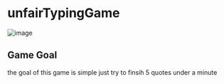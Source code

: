 # unfairTypingGame
![image](https://github.com/user-attachments/assets/730f8367-1837-4b8a-9a01-9a9d1c2c4e51)

## Game Goal
the goal of this game is simple just try to finsih 5 quotes under a minute
